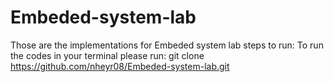 # Embeded-system-lab
Those are the implementations for Embeded system lab 
steps to run:
To run the codes in your terminal please run: git clone https://github.com/nheyr08/Embeded-system-lab.git

